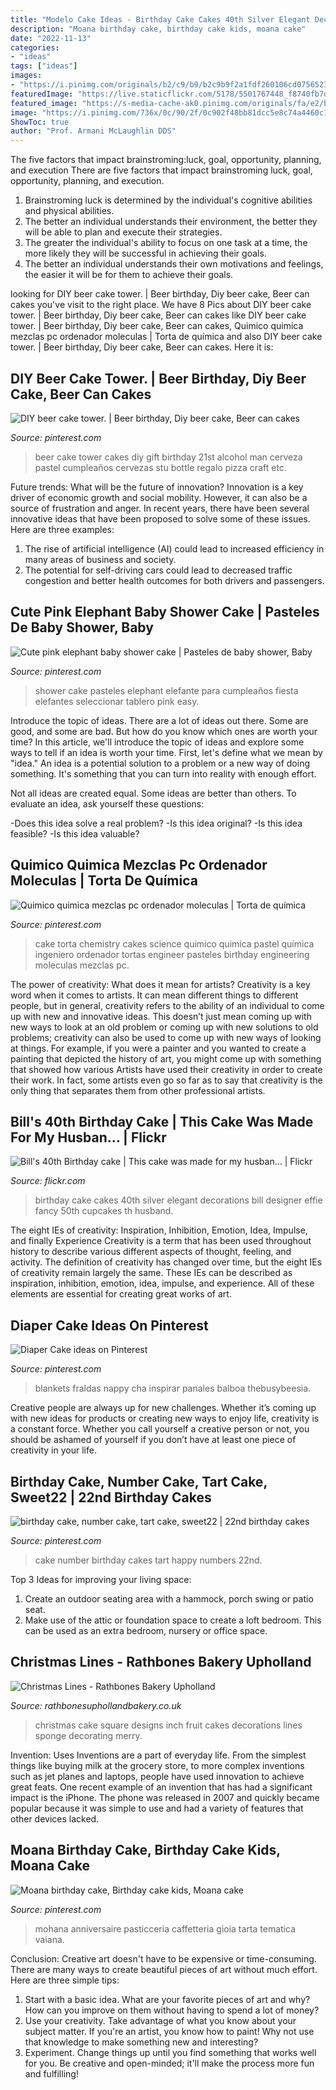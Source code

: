 ```yaml
---
title: "Modelo Cake Ideas - Birthday Cake Cakes 40th Silver Elegant Decorations Bill Designer Effie Fancy 50th Cupcakes Th Husband"
description: "Moana birthday cake, birthday cake kids, moana cake"
date: "2022-11-13"
categories:
- "ideas"
tags: ["ideas"]
images:
- "https://i.pinimg.com/originals/b2/c9/b9/b2c9b9f2a1fdf260106cd0756523361f.jpg"
featuredImage: "https://live.staticflickr.com/5178/5501767448_f8740fb7dc_b.jpg"
featured_image: "https://s-media-cache-ak0.pinimg.com/originals/fa/e2/b9/fae2b9ff5c8cd3b5ee2bdbeff9a06f04.jpg"
image: "https://i.pinimg.com/736x/0c/90/2f/0c902f48bb81dcc5e8c74a4460c15dbb--chemistry-cake-science-cake.jpg"
ShowToc: true
author: "Prof. Armani McLaughlin DDS"
---
```



The five factors that impact brainstroming:luck, goal, opportunity, planning, and execution
There are five factors that impact brainstroming luck, goal, opportunity, planning, and execution. 
1. Brainstroming luck is determined by the individual's cognitive abilities and physical abilities. 
2. The better an individual understands their environment, the better they will be able to plan and execute their strategies. 
3. The greater the individual's ability to focus on one task at a time, the more likely they will be successful in achieving their goals. 
4. The better an individual understands their own motivations and feelings, the easier it will be for them to achieve their goals. 

	

		
looking for DIY beer cake tower. | Beer birthday, Diy beer cake, Beer can cakes you've visit to the right place. We have 8 Pics about DIY beer cake tower. | Beer birthday, Diy beer cake, Beer can cakes like DIY beer cake tower. | Beer birthday, Diy beer cake, Beer can cakes, Quimico quimica mezclas pc ordenador moleculas | Torta de química and also DIY beer cake tower. | Beer birthday, Diy beer cake, Beer can cakes. Here it is:
		
    
## DIY Beer Cake Tower. | Beer Birthday, Diy Beer Cake, Beer Can Cakes

<img loading=lazy src="https://i.pinimg.com/originals/b2/c9/b9/b2c9b9f2a1fdf260106cd0756523361f.jpg" onerror="this.onerror=null;this.src='https://tse2.mm.bing.net/th?id=OIP.dQgkHOV0_nr-CJPIog8FNAHaNJ&amp;pid=15.1';" alt="DIY beer cake tower. | Beer birthday, Diy beer cake, Beer can cakes">

_Source: pinterest.com_

>beer cake tower cakes diy gift birthday 21st alcohol man cerveza pastel cumpleaños cervezas stu bottle regalo pizza craft etc. 

	

Future trends: What will be the future of innovation?
Innovation is a key driver of economic growth and social mobility. However, it can also be a source of frustration and anger. In recent years, there have been several innovative ideas that have been proposed to solve some of these issues. Here are three examples:
1. The rise of artificial intelligence (AI) could lead to increased efficiency in many areas of business and society.
2. The potential for self-driving cars could lead to decreased traffic congestion and better health outcomes for both drivers and passengers.

    
## Cute Pink Elephant Baby Shower Cake | Pasteles De Baby Shower, Baby

<img loading=lazy src="https://i.pinimg.com/originals/24/9d/da/249ddaf5fda1365dfe3d220cf4136f80.jpg" onerror="this.onerror=null;this.src='https://tse4.mm.bing.net/th?id=OIP.ndf_ATCOnTPes4ORJdNWAgHaLI&amp;pid=15.1';" alt="Cute pink elephant baby shower cake | Pasteles de baby shower, Baby">

_Source: pinterest.com_

>shower cake pasteles elephant elefante para cumpleaños fiesta elefantes seleccionar tablero pink easy. 

	

Introduce the topic of ideas.
There are a lot of ideas out there. Some are good, and some are bad. But how do you know which ones are worth your time? In this article, we'll introduce the topic of ideas and explore some ways to tell if an idea is worth your time.
First, let's define what we mean by "idea." An idea is a potential solution to a problem or a new way of doing something. It's something that you can turn into reality with enough effort.

Not all ideas are created equal. Some ideas are better than others. To evaluate an idea, ask yourself these questions:

-Does this idea solve a real problem?
-Is this idea original?
-Is this idea feasible?
-Is this idea valuable?

    
## Quimico Quimica Mezclas Pc Ordenador Moleculas | Torta De Química

<img loading=lazy src="https://i.pinimg.com/736x/0c/90/2f/0c902f48bb81dcc5e8c74a4460c15dbb--chemistry-cake-science-cake.jpg" onerror="this.onerror=null;this.src='https://tse4.mm.bing.net/th?id=OIP.A0zM-yyKj-lVU91NB6MU0wHaJ4&amp;pid=15.1';" alt="Quimico quimica mezclas pc ordenador moleculas | Torta de química">

_Source: pinterest.com_

>cake torta chemistry cakes science quimico quimica pastel química ingeniero ordenador tortas engineer pasteles birthday engineering moleculas mezclas pc. 

	

The power of creativity: What does it mean for artists?
Creativity is a key word when it comes to artists. It can mean different things to different people, but in general, creativity refers to the ability of an individual to come up with new and innovative ideas. This doesn’t just mean coming up with new ways to look at an old problem or coming up with new solutions to old problems; creativity can also be used to come up with new ways of looking at things. For example, if you were a painter and you wanted to create a painting that depicted the history of art, you might come up with something that showed how various Artists have used their creativity in order to create their work. In fact, some artists even go so far as to say that creativity is the only thing that separates them from other professional artists.

    
## Bill&#039;s 40th Birthday Cake | This Cake Was Made For My Husban… | Flickr

<img loading=lazy src="https://live.staticflickr.com/5178/5501767448_f8740fb7dc_b.jpg" onerror="this.onerror=null;this.src='https://tse4.mm.bing.net/th?id=OIP.LUdjVfKytJkZktwrj5XlPwHaLG&amp;pid=15.1';" alt="Bill&#039;s 40th Birthday cake | This cake was made for my husban… | Flickr">

_Source: flickr.com_

>birthday cake cakes 40th silver elegant decorations bill designer effie fancy 50th cupcakes th husband. 

	

The eight IEs of creativity: Inspiration, Inhibition, Emotion, Idea, Impulse, and finally Experience
Creativity is a term that has been used throughout history to describe various different aspects of thought, feeling, and activity. The definition of creativity has changed over time, but the eight IEs of creativity remain largely the same. These IEs can be described as inspiration, inhibition, emotion, idea, impulse, and experience. All of these elements are essential for creating great works of art.

    
## Diaper Cake Ideas On Pinterest

<img loading=lazy src="https://s-media-cache-ak0.pinimg.com/originals/fa/e2/b9/fae2b9ff5c8cd3b5ee2bdbeff9a06f04.jpg" onerror="this.onerror=null;this.src='https://tse2.mm.bing.net/th?id=OIP.wKeS7NiytQdHtY0eEjtYVwHaJ3&amp;pid=15.1';" alt="Diaper Cake ideas on Pinterest">

_Source: pinterest.com_

>blankets fraldas nappy cha inspirar panales balboa thebusybeesia. 

	

Creative people are always up for new challenges. Whether it’s coming up with new ideas for products or creating new ways to enjoy life, creativity is a constant force. Whether you call yourself a creative person or not, you should be ashamed of yourself if you don’t have at least one piece of creativity in your life.

    
## Birthday Cake, Number Cake, Tart Cake, Sweet22 | 22nd Birthday Cakes

<img loading=lazy src="https://i.pinimg.com/736x/9c/0a/a2/9c0aa2ad0fb821539b3ca76021e47f8d.jpg" onerror="this.onerror=null;this.src='https://tse2.mm.bing.net/th?id=OIP.2_YXWOMYfYU7hF7mRuqhpgHaGe&amp;pid=15.1';" alt="birthday cake, number cake, tart cake, sweet22 | 22nd birthday cakes">

_Source: pinterest.com_

>cake number birthday cakes tart happy numbers 22nd. 

	

Top 3 Ideas for improving your living space:
1. Create an outdoor seating area with a hammock, porch swing or patio seat.
2. Make use of the attic or foundation space to create a loft bedroom. This can be used as an extra bedroom, nursery or office space.

    
## Christmas Lines - Rathbones Bakery Upholland

<img loading=lazy src="http://www.rathbonesuphollandbakery.co.uk/images/gallery/img_0473(4).jpg" onerror="this.onerror=null;this.src='https://tse2.mm.bing.net/th?id=OIP.dLgom2d-q5YGcGME8Geq4QHaJ4&amp;pid=15.1';" alt="Christmas Lines - Rathbones Bakery Upholland">

_Source: rathbonesuphollandbakery.co.uk_

>christmas cake square designs inch fruit cakes decorations lines sponge decorating merry. 

	

Invention: Uses
Inventions are a part of everyday life. From the simplest things like buying milk at the grocery store, to more complex inventions such as jet planes and laptops, people have used innovation to achieve great feats. 
One recent example of an invention that has had a significant impact is the iPhone. The phone was released in 2007 and quickly became popular because it was simple to use and had a variety of features that other devices lacked.

    
## Moana Birthday Cake, Birthday Cake Kids, Moana Cake

<img loading=lazy src="https://i.pinimg.com/736x/71/26/ed/7126ed6fa2bc03564e5bb429b9564c24.jpg" onerror="this.onerror=null;this.src='https://tse3.mm.bing.net/th?id=OIP.LVGuhci-fOLir-UtTxsSswHaNK&amp;pid=15.1';" alt="Moana birthday cake, Birthday cake kids, Moana cake">

_Source: pinterest.com_

>mohana anniversaire pasticceria caffetteria gioia tarta tematica vaiana. 

	

Conclusion:
Creative art doesn't have to be expensive or time-consuming. There are many ways to create beautiful pieces of art without much effort. Here are three simple tips: 
1) Start with a basic idea. What are your favorite pieces of art and why? How can you improve on them without having to spend a lot of money? 
2) Use your creativity. Take advantage of what you know about your subject matter. If you're an artist, you know how to paint! Why not use that knowledge to make something new and interesting? 
3) Experiment. Change things up until you find something that works well for you. Be creative and open-minded; it'll make the process more fun and fulfilling!

